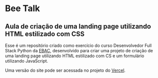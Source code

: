 # Bee Talk

## Aula de criação de uma landing page utilizando HTML estilizado com CSS

Esse é um repositório criado como exercício do curso Desenvolvedor Full Stack Python da [EBAC](https://ebaconline.com.br/new/full-stack-python), desenvolvido para criar uma projeto de criação de uma landing page utilizando HTML estilizado com CS e um formulário utilizando JavaScript.

Uma versão do site pode ser acessada no projeto do [Vercel](https://bee-talk.vercel.app/).
